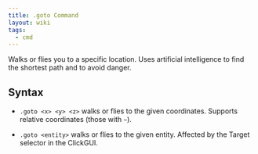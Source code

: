 ```yaml
---
title: .goto Command
layout: wiki
tags:
  - cmd
---
```

Walks or flies you to a specific location. Uses artificial intelligence to find the shortest path and to avoid danger.

## Syntax
- `.goto <x> <y> <z>` walks or flies to the given coordinates. Supports relative coordinates (those with `~`).

- `.goto <entity>` walks or flies to the given entity. Affected by the Target selector in the ClickGUI.
